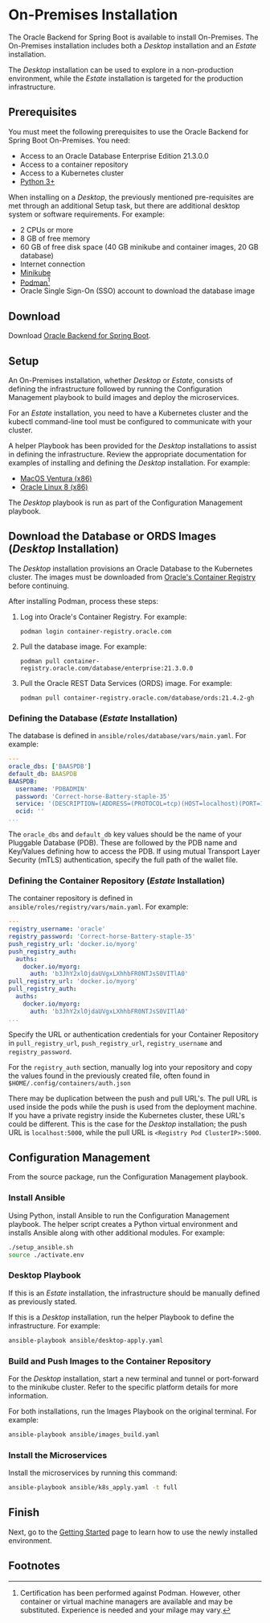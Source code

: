 # On-Premises Installation

The Oracle Backend for Spring Boot is available to install On-Premises.  The On-Premises installation includes both a _Desktop_ installation and an _Estate_ installation.

The _Desktop_ installation can be used to explore in a non-production environment, while the _Estate_ installation is targeted for the production infrastructure.

## Prerequisites

You must meet the following prerequisites to use the Oracle Backend for Spring Boot On-Premises. You need:

* Access to an Oracle Database Enterprise Edition 21.3.0.0
* Access to a container repository
* Access to a Kubernetes cluster
* [Python 3+](https://www.python.org/)

When installing on a _Desktop_, the previously mentioned pre-requisites are met through an additional Setup task, but there are additional desktop system or software requirements. For example:

* 2 CPUs or more
* 8 GB of free memory
* 60 GB of free disk space (40 GB minikube and container images, 20 GB database)
* Internet connection
* [Minikube](https://minikube.sigs.k8s.io/docs/start/)
* [Podman](https://podman.io/getting-started/)[^1]
* Oracle Single Sign-On (SSO) account to download the database image

## Download

Download [Oracle Backend for Spring Boot](https://github.com/oracle/microservices-datadriven/releases/download/OBAAS-1.0.0/onprem-ebaas_latest.zip).

## Setup

An On-Premises installation, whether _Desktop_ or _Estate_, consists of defining the infrastructure followed by running the Configuration Management playbook to build images and deploy the microservices.

For an _Estate_ installation, you need to have a Kubernetes cluster and the kubectl command-line tool must be configured to communicate with your cluster.

A helper Playbook has been provided for the _Desktop_ installations to assist in defining the infrastructure.  Review the appropriate documentation for examples of installing and defining the _Desktop_ installation. For example:

* [MacOS Ventura (x86)](macos_ventura/_index.md)
* [Oracle Linux 8 (x86)](ol8/_index.md)

The _Desktop_ playbook is run as part of the Configuration Management playbook.

## Download the Database or ORDS Images (_Desktop_  Installation)

The _Desktop_ installation provisions an Oracle Database to the Kubernetes cluster.  The images must be downloaded from [Oracle's Container Registry](https://container-registry.oracle.com/) before continuing.

After installing Podman, process these steps:

1. Log into Oracle's Container Registry. For example: 

   `podman login container-registry.oracle.com`
   
2. Pull the database image. For example: 

   `podman pull container-registry.oracle.com/database/enterprise:21.3.0.0`
   
3. Pull the Oracle REST Data Services (ORDS) image. For example: 

   `podman pull container-registry.oracle.com/database/ords:21.4.2-gh`


### Defining the Database  (_Estate_  Installation)

The database is defined in `ansible/roles/database/vars/main.yaml`. For example:  

```yaml
---
oracle_dbs: ['BAASPDB']
default_db: BAASPDB
BAASPDB:
  username: 'PDBADMIN'
  password: 'Correct-horse-Battery-staple-35'
  service: '(DESCRIPTION=(ADDRESS=(PROTOCOL=tcp)(HOST=localhost)(PORT=1521))(CONNECT_DATA=(SERVICE_NAME=BAASPDB)))'
  ocid: ''
...
```

The `oracle_dbs` and `default_db` key values should be the name of your Pluggable Database (PDB).  These are followed by the PDB name and Key/Values defining how to access the PDB.  If using mutual Transport Layer Security (mTLS) authentication, specify the full path of the wallet file.

### Defining the Container Repository  (_Estate_  Installation)

The container repository is defined in `ansible/roles/registry/vars/main.yaml`.  For example:

```yaml
---
registry_username: 'oracle'
registry_password: 'Correct-horse-Battery-staple-35'
push_registry_url: 'docker.io/myorg'
push_registry_auth:
  auths:
    docker.io/myorg:
      auth: 'b3JhY2xlOjdaUVgxLXhhbFR0NTJsS0VITlA0'
pull_registry_url: 'docker.io/myorg'
pull_registry_auth:
  auths:
    docker.io/myorg:
      auth: 'b3JhY2xlOjdaUVgxLXhhbFR0NTJsS0VITlA0'
...
```

Specify the URL or authentication credentials for your Container Repository in `pull_registry_url`, `push_registry_url`, `registry_username` and `registry_password`.  

For the `registry_auth` section, manually log into your repository and copy the values found in the previously created file, often found in `$HOME/.config/containers/auth.json`

There may be duplication between the push and pull URL's.  The pull URL is used inside the pods while the push is used from the deployment machine.  If you have a private registry inside the Kubernetes cluster, these URL's could be different.  This is the case for the _Desktop_ installation; the push URL is `localhost:5000`, while the pull URL is `<Registry Pod ClusterIP>:5000`.

## Configuration Management

From the source package, run the Configuration Management playbook.

### Install Ansible

Using Python, install Ansible to run the Configuration Management playbook.  The helper script creates a Python virtual environment and installs Ansible along with other additional modules. For example:

```bash
./setup_ansible.sh
source ./activate.env
```

### Desktop Playbook

If this is an _Estate_ installation, the infrastructure should be manually defined as previously stated.  

If this is a _Desktop_ installation, run the helper Playbook to define the infrastructure. For example:

```bash
ansible-playbook ansible/desktop-apply.yaml
```

### Build and Push Images to the Container Repository

For the _Desktop_ installation, start a new terminal and tunnel or port-forward to the minikube cluster.  Refer to the specific platform details for more information.

For both installations, run the Images Playbook on the original terminal. For example:

```bash
ansible-playbook ansible/images_build.yaml
```

### Install the Microservices

Install the microservices by running this command:

```bash
ansible-playbook ansible/k8s_apply.yaml -t full
```

## Finish

Next, go to the [Getting Started](../getting-started/) page to learn how to use the newly installed environment.

## Footnotes

[^1]: Certification has been performed against Podman. However, other container or virtual machine managers are available and may be substituted.  Experience is needed and your milage may vary.
